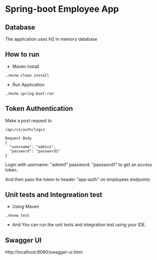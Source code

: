 # Spring-boot Employee App

## Database
The application uses H2 in memory database

## How to run
* Maven install
```
./mvnw clean install
```
* Run Application
```
./mvnw spring-boot:run
```

## Token Authentication
Make a post request to
```
/api/v1/auth/login

Request Body
{
  "username": "admin1",
  "password": "password1"
}
```
Login with 
username: "admin1"
password: "password1"
to get an access token.

And then pass the token to header "app-auth" on employees endpoints

## Unit tests and Integreation test
* Using Maven
```
./mvnw test
```
* And You can run the unit tests and integration test using your IDE.

## Swagger UI
http://localhost:8080/swagger-ui.html

